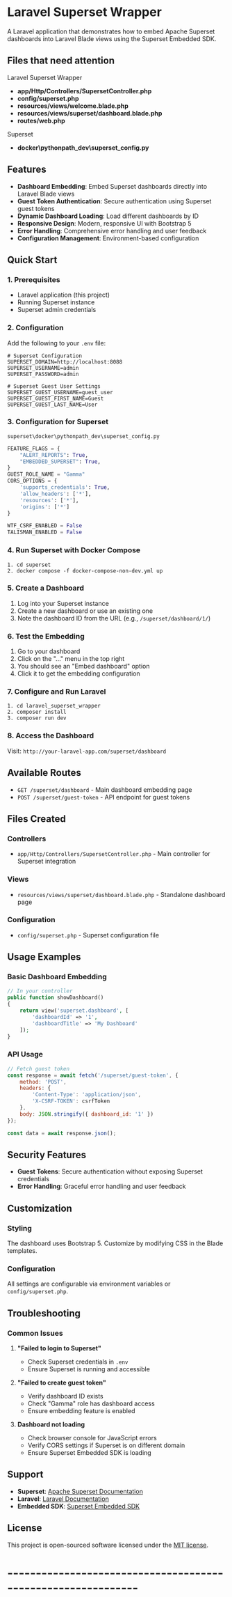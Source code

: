 # Laravel Superset Wrapper

A Laravel application that demonstrates how to embed Apache Superset dashboards into Laravel Blade views using the Superset Embedded SDK.

## Files that need attention
Laravel Superset Wrapper
- **app/Http/Controllers/SupersetController.php**
- **config/superset.php**
- **resources/views/welcome.blade.php**
- **resources/views/superset/dashboard.blade.php**
- **routes/web.php**

Superset
- **docker\pythonpath_dev\superset_config.py**

## Features

- **Dashboard Embedding**: Embed Superset dashboards directly into Laravel Blade views
- **Guest Token Authentication**: Secure authentication using Superset guest tokens
- **Dynamic Dashboard Loading**: Load different dashboards by ID
- **Responsive Design**: Modern, responsive UI with Bootstrap 5
- **Error Handling**: Comprehensive error handling and user feedback
- **Configuration Management**: Environment-based configuration

## Quick Start

### 1. Prerequisites

- Laravel application (this project)
- Running Superset instance
- Superset admin credentials

### 2. Configuration

Add the following to your `.env` file:

```env
# Superset Configuration
SUPERSET_DOMAIN=http://localhost:8088
SUPERSET_USERNAME=admin
SUPERSET_PASSWORD=admin

# Superset Guest User Settings
SUPERSET_GUEST_USERNAME=guest_user
SUPERSET_GUEST_FIRST_NAME=Guest
SUPERSET_GUEST_LAST_NAME=User
```

### 3. Configuration for Superset
```superset\docker\pythonpath_dev\superset_config.py```
```python
FEATURE_FLAGS = {
    "ALERT_REPORTS": True,
    "EMBEDDED_SUPERSET": True,
}
GUEST_ROLE_NAME = "Gamma"
CORS_OPTIONS = {
    'supports_credentials': True,
    'allow_headers': ['*'],
    'resources': ['*'],
    'origins': ['*']
}

WTF_CSRF_ENABLED = False
TALISMAN_ENABLED = False
```

### 4. Run Superset with Docker Compose
```
1. cd superset
2. docker compose -f docker-compose-non-dev.yml up
```

### 5. Create a Dashboard
1. Log into your Superset instance
2. Create a new dashboard or use an existing one
3. Note the dashboard ID from the URL (e.g., `/superset/dashboard/1/`)

<!-- ### 6. Create Superset Guest User
1. Go to your dashboard
2. Click on the Settings menu in the top right
3. Select "Manage Roles"
4. Create The Guest User
USERNAME=guest_user
FIRST_NAME=Guest
LAST_NAME=User

### 7. Configure Dashboard Roles Permissions
1. Go to your dashboard
2. Click on the Settings menu in the top right
3. Select "Manage Roles"
4. Add the Guest User to Gamma roles -->

### 6. Test the Embedding
1. Go to your dashboard
2. Click on the "..." menu in the top right
3. You should see an "Embed dashboard" option
4. Click it to get the embedding configuration

### 7. Configure and Run Laravel
```
1. cd laravel_superset_wrapper
2. composer install
3. composer run dev
```
### 8. Access the Dashboard

Visit: `http://your-laravel-app.com/superset/dashboard`

## Available Routes

- `GET /superset/dashboard` - Main dashboard embedding page
- `POST /superset/guest-token` - API endpoint for guest tokens

## Files Created

### Controllers
- `app/Http/Controllers/SupersetController.php` - Main controller for Superset integration

### Views
- `resources/views/superset/dashboard.blade.php` - Standalone dashboard page

### Configuration
- `config/superset.php` - Superset configuration file

## Usage Examples

### Basic Dashboard Embedding

```php
// In your controller
public function showDashboard()
{
    return view('superset.dashboard', [
        'dashboardId' => '1',
        'dashboardTitle' => 'My Dashboard'
    ]);
}
```

### API Usage

```javascript
// Fetch guest token
const response = await fetch('/superset/guest-token', {
    method: 'POST',
    headers: {
        'Content-Type': 'application/json',
        'X-CSRF-TOKEN': csrfToken
    },
    body: JSON.stringify({ dashboard_id: '1' })
});

const data = await response.json();
```

## Security Features

- **Guest Tokens**: Secure authentication without exposing Superset credentials
- **Error Handling**: Graceful error handling and user feedback

## Customization

### Styling
The dashboard uses Bootstrap 5. Customize by modifying CSS in the Blade templates.

### Configuration
All settings are configurable via environment variables or `config/superset.php`.

## Troubleshooting

### Common Issues

1. **"Failed to login to Superset"**
   - Check Superset credentials in `.env`
   - Ensure Superset is running and accessible

2. **"Failed to create guest token"**
   - Verify dashboard ID exists
   - Check "Gamma" role has dashboard access
   - Ensure embedding feature is enabled

3. **Dashboard not loading**
   - Check browser console for JavaScript errors
   - Verify CORS settings if Superset is on different domain
   - Ensure Superset Embedded SDK is loading

## Support

- **Superset**: [Apache Superset Documentation](https://superset.apache.org/docs/)
- **Laravel**: [Laravel Documentation](https://laravel.com/docs/)
- **Embedded SDK**: [Superset Embedded SDK](https://github.com/apache/superset/tree/master/superset-embedded-sdk)

## License

This project is open-sourced software licensed under the [MIT license](https://opensource.org/licenses/MIT).

# -------------------------------------------------------------